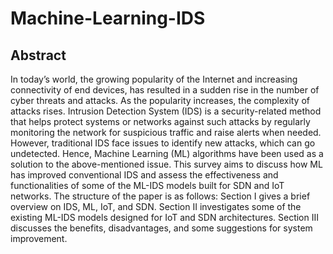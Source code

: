 # Machine-Learning-IDS

## Abstract
In today’s world, the growing popularity of the Internet
and increasing connectivity of end devices, has resulted in
a sudden rise in the number of cyber threats and attacks. As the
popularity increases, the complexity of attacks rises. Intrusion Detection
System (IDS) is a security-related method that helps protect
systems or networks against such attacks by regularly monitoring
the network for suspicious traffic and raise alerts when needed.
However, traditional IDS face issues to identify new attacks, which
can go undetected.
Hence, Machine Learning (ML) algorithms have been used as a
solution to the above-mentioned issue. This survey aims to discuss
how ML has improved conventional IDS and assess the effectiveness
and functionalities of some of the ML-IDS models built for SDN
and IoT networks.
The structure of the paper is as follows: Section I gives a brief
overview on IDS, ML, IoT, and SDN. Section II investigates some
of the existing ML-IDS models designed for IoT and SDN architectures.
Section III discusses the benefits, disadvantages, and some
suggestions for system improvement.
